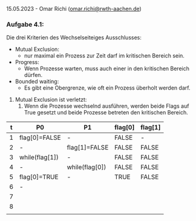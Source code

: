 15.05.2023 - Omar Richi (omar.richi@rwth-aachen.de)

### Aufgabe 4.1: 

Die drei Kriterien des Wechselseiteiges Ausschlusses:
- Mutual Exclusion:
	- nur maximal ein Prozess zur Zeit darf im kritischen Bereich sein.
- Progress:
	- Wenn Prozesse warten, muss auch einer in den kritischen Bereich dürfen.
- Bounded waiting:
	- Es gibt eine Obergrenze, wie oft ein Prozess überholt werden darf.

1. Mutual Exclusion ist verletzt: 
	1. Wenn die Prozesse wechselnd ausführen, werden beide Flags auf True gesetzt und beide Prozesse betreten den kritischen Bereich.

| t   | P0             | P1             | flag[0] | flag[1] |
| --- | -------------- | -------------- | ------- | ------- |
| 1   | flag[0]=FALSE  | -              | FALSE   | -       |
| 2   | -              | flag[1]=FALSE  | FALSE   | FALSE   |
| 3   | while(flag[1]) | -              | FALSE   | FALSE   |
| 4   | -              | while(flag[0]) | FALSE   | FALSE   |
| 5   | flag[0]=TRUE   | -              | TRUE    | FALSE   |
| 6   | -              |                |         |         |
| 7   |                |                |         |         |
| 8   |                |                |         |         |
|     |                |                |         |         |
